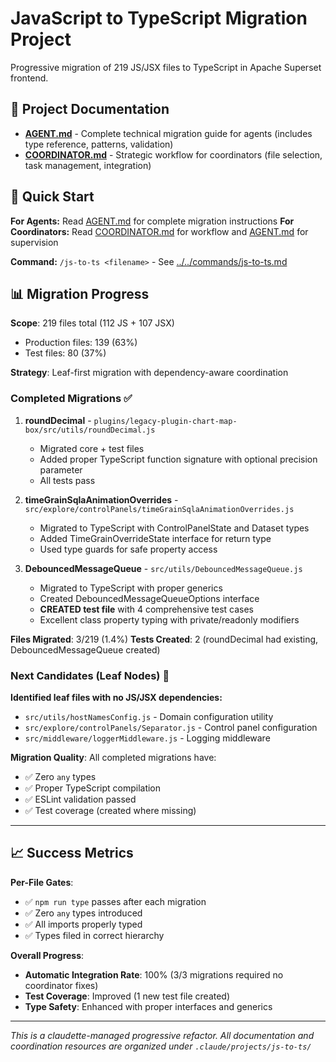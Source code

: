 # JavaScript to TypeScript Migration Project

Progressive migration of 219 JS/JSX files to TypeScript in Apache Superset frontend.

## 📁 Project Documentation

- **[AGENT.md](./AGENT.md)** - Complete technical migration guide for agents (includes type reference, patterns, validation)
- **[COORDINATOR.md](./COORDINATOR.md)** - Strategic workflow for coordinators (file selection, task management, integration)

## 🎯 Quick Start

**For Agents:** Read [AGENT.md](./AGENT.md) for complete migration instructions
**For Coordinators:** Read [COORDINATOR.md](./COORDINATOR.md) for workflow and [AGENT.md](./AGENT.md) for supervision

**Command:** `/js-to-ts <filename>` - See [../../commands/js-to-ts.md](../../commands/js-to-ts.md)

## 📊 Migration Progress

**Scope**: 219 files total (112 JS + 107 JSX)
- Production files: 139 (63%)  
- Test files: 80 (37%)

**Strategy**: Leaf-first migration with dependency-aware coordination

### Completed Migrations ✅

1. **roundDecimal** - `plugins/legacy-plugin-chart-map-box/src/utils/roundDecimal.js`
   - Migrated core + test files
   - Added proper TypeScript function signature with optional precision parameter
   - All tests pass

2. **timeGrainSqlaAnimationOverrides** - `src/explore/controlPanels/timeGrainSqlaAnimationOverrides.js`
   - Migrated to TypeScript with ControlPanelState and Dataset types
   - Added TimeGrainOverrideState interface for return type
   - Used type guards for safe property access

3. **DebouncedMessageQueue** - `src/utils/DebouncedMessageQueue.js`
   - Migrated to TypeScript with proper generics
   - Created DebouncedMessageQueueOptions interface
   - **CREATED test file** with 4 comprehensive test cases
   - Excellent class property typing with private/readonly modifiers

**Files Migrated**: 3/219 (1.4%)
**Tests Created**: 2 (roundDecimal had existing, DebouncedMessageQueue created)

### Next Candidates (Leaf Nodes) 🎯

**Identified leaf files with no JS/JSX dependencies:**
- `src/utils/hostNamesConfig.js` - Domain configuration utility
- `src/explore/controlPanels/Separator.js` - Control panel configuration  
- `src/middleware/loggerMiddleware.js` - Logging middleware

**Migration Quality**: All completed migrations have:
- ✅ Zero `any` types
- ✅ Proper TypeScript compilation
- ✅ ESLint validation passed
- ✅ Test coverage (created where missing)

---

## 📈 Success Metrics

**Per-File Gates**:
- ✅ `npm run type` passes after each migration
- ✅ Zero `any` types introduced  
- ✅ All imports properly typed
- ✅ Types filed in correct hierarchy

**Overall Progress**:
- **Automatic Integration Rate**: 100% (3/3 migrations required no coordinator fixes)
- **Test Coverage**: Improved (1 new test file created)
- **Type Safety**: Enhanced with proper interfaces and generics

---

*This is a claudette-managed progressive refactor. All documentation and coordination resources are organized under `.claude/projects/js-to-ts/`*
